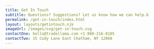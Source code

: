 ```yaml
---
title: Get In Touch
subtitle: Questions? Suggestions? Let us know how we can help.b
permalink: /get-in-touch/index.html
layout: layouts/getintouch.njk
imageUrl: /images/svg/get-in-touch.svg
contactOne: hello@tradellama.com +1 860-216-8105
contactTwo: 15 Cody Lane East Chatham, NY 12060
---
```

